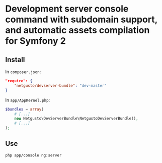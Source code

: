 # Development server console command with subdomain support, and automatic assets compilation for Symfony 2

## Install

In `composer.json`:

```json
"require": {
    "netgusto/devserver-bundle": "dev-master"
}
```

In `app/AppKernel.php`:

```php
$bundles = array(
    # [...]
    new Netgusto\DevServerBundle\NetgustoDevServerBundle(),
    # [...]
);
```

## Use

```bash
php app/console ng:server
```